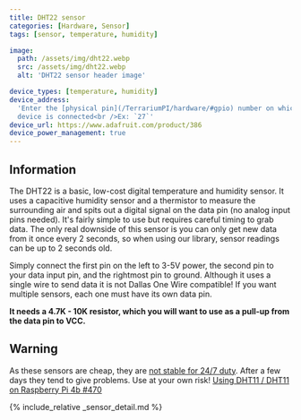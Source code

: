 ```yaml
---
title: DHT22 sensor
categories: [Hardware, Sensor]
tags: [sensor, temperature, humidity]

image:
  path: /assets/img/dht22.webp
  src: /assets/img/dht22.webp
  alt: 'DHT22 sensor header image'

device_types: [temperature, humidity]
device_address:
  'Enter the [physical pin](/TerrariumPI/hardware/#gpio) number on which the
  device is connected<br />Ex: `27`'
device_url: https://www.adafruit.com/product/386
device_power_management: true
---
```


## Information

The DHT22 is a basic, low-cost digital temperature and humidity sensor. It uses
a capacitive humidity sensor and a thermistor to measure the surrounding air and
spits out a digital signal on the data pin (no analog input pins needed). It's
fairly simple to use but requires careful timing to grab data. The only real
downside of this sensor is you can only get new data from it once every 2
seconds, so when using our library, sensor readings can be up to 2 seconds old.

Simply connect the first pin on the left to 3-5V power, the second pin to your
data input pin, and the rightmost pin to ground. Although it uses a single wire
to send data it is not Dallas One Wire compatible! If you want multiple sensors,
each one must have its own data pin.

**It needs a 4.7K - 10K resistor, which you will want to use as a pull-up from
the data pin to VCC.**

## Warning

As these sensors are cheap, they are
[not stable for 24/7 duty](https://learn.adafruit.com/modern-replacements-for-dht11-dht22-sensors/).
After a few days they tend to give problems. Use at your own risk!
[Using DHT11 / DHT11 on Raspberry Pi 4b #470](https://github.com/theyosh/TerrariumPI/issues/470)

{% include_relative _sensor_detail.md %}
